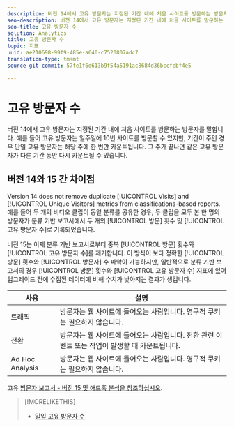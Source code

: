 ```yaml
---
description: 버전 14에서 고유 방문자는 지정된 기간 내에 처음 사이트를 방문하는 방문자를 말합니다. 예를 들어 고유 방문자는 일주일에 10번 사이트를 방문할 수 있지만, 기간이 주인 경우 단일 고유 방문자는 해당 주에 한 번만 카운트됩니다. 그 주가 끝나면 같은 고유 방문자가 다른 기간 동안 다시 카운트될 수 있습니다.
seo-description: 버전 14에서 고유 방문자는 지정된 기간 내에 처음 사이트를 방문하는 방문자를 말합니다. 예를 들어 고유 방문자는 일주일에 10번 사이트를 방문할 수 있지만, 기간이 주인 경우 단일 고유 방문자는 해당 주에 한 번만 카운트됩니다. 그 주가 끝나면 같은 고유 방문자가 다른 기간 동안 다시 카운트될 수 있습니다.
seo-title: 고유 방문자 수
solution: Analytics
title: 고유 방문자 수
topic: 지표
uuid: ae210698-99f9-485e-a640-c7520807adc7
translation-type: tm+mt
source-git-commit: 57fe1f6d613b9f54a5191ac8684d36bccfebf4e5

---
```



# 고유 방문자 수

버전 14에서 고유 방문자는 지정된 기간 내에 처음 사이트를 방문하는 방문자를 말합니다. 예를 들어 고유 방문자는 일주일에 10번 사이트를 방문할 수 있지만, 기간이 주인 경우 단일 고유 방문자는 해당 주에 한 번만 카운트됩니다. 그 주가 끝나면 같은 고유 방문자가 다른 기간 동안 다시 카운트될 수 있습니다.

## 버전 14와 15 간 차이점

Version 14 does not remove duplicate [!UICONTROL Visits] and [!UICONTROL Unique Visitors] metrics from classifications-based reports. 예를 들어 두 개의 비디오 클립이 동일 분류를 공유한 경우, 두 클립을 모두 본 한 명의 방문자가 분류 기반 보고서에서 두 개의 [!UICONTROL 방문] 횟수 및 [!UICONTROL 고유 방문자 수]로 기록되었습니다.

버전 15는 이제 분류 기반 보고서로부터 중복 [!UICONTROL 방문] 횟수와 [!UICONTROL 고유 방문자 수]를 제거합니다. 이 방식이 보다 정확한 [!UICONTROL 방문] 횟수와 [!UICONTROL 방문자] 수 파악이 가능하지만, 일반적으로 분류 기반 보고서의 경우 [!UICONTROL 방문] 횟수와 [!UICONTROL 고유 방문자 수] 지표에 있어 업그레이드 전에 수집된 데이터에 비해 수치가 낮아지는 결과가 생깁니다.

| 사용 | 설명 |
|---|---|
| 트래픽 | 방문자는 웹 사이트에 들어오는 사람입니다. 영구적 쿠키는 필요하지 않습니다. |
| 전환 | 방문자는 웹 사이트에 들어오는 사람입니다. 전환 관련 이벤트 또는 작업이 발생할 때 카운트됩니다. |
| Ad Hoc Analysis | 방문자는 웹 사이트에 들어오는 사람입니다. 영구적 쿠키는 필요하지 않습니다. |

고유 [방문자 보고서 - 버전 15 및 애드혹 분석을 참조하십시오](/help/components/c-variables/dimensionslist/reports-unique-visitors-v15-dsc.md).

>[!MORELIKETHIS]
>
>* [일일 고유 방문자 수](/help/components/c-variables/c-metrics/metrics-daily-unique-visitors.md)


